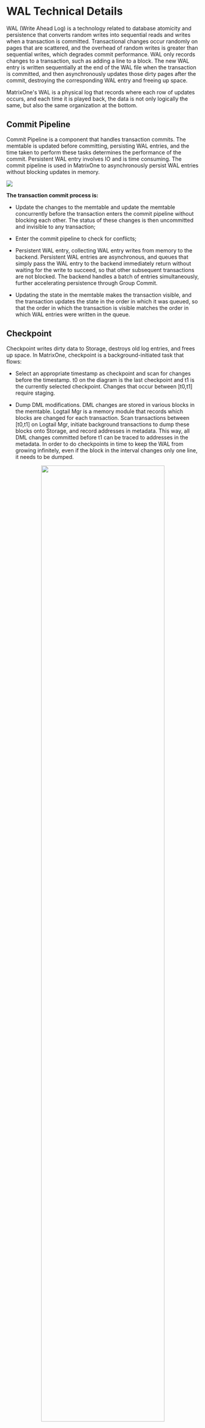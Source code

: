 # WAL Technical Details

WAL (Write Ahead Log) is a technology related to database atomicity and persistence that converts random writes into sequential reads and writes when a transaction is committed. Transactional changes occur randomly on pages that are scattered, and the overhead of random writes is greater than sequential writes, which degrades commit performance. WAL only records changes to a transaction, such as adding a line to a block. The new WAL entry is written sequentially at the end of the WAL file when the transaction is committed, and then asynchronously updates those dirty pages after the commit, destroying the corresponding WAL entry and freeing up space.

MatrixOne's WAL is a physical log that records where each row of updates occurs, and each time it is played back, the data is not only logically the same, but also the same organization at the bottom.

## Commit Pipeline

Commit Pipeline is a component that handles transaction commits. The memtable is updated before committing, persisting WAL entries, and the time taken to perform these tasks determines the performance of the commit. Persistent WAL entry involves IO and is time consuming. The commit pipeline is used in MatrixOne to asynchronously persist WAL entries without blocking updates in memory.

![](https://github.com/matrixorigin/artwork/blob/main/docs/overview/architecture/wal_Commit_Pipeline.png?raw=true)

**The transaction commit process is:**

- Update the changes to the memtable and update the memtable concurrently before the transaction enters the commit pipeline without blocking each other. The status of these changes is then uncommitted and invisible to any transaction;

- Enter the commit pipeline to check for conflicts;

- Persistent WAL entry, collecting WAL entry writes from memory to the backend. Persistent WAL entries are asynchronous, and queues that simply pass the WAL entry to the backend immediately return without waiting for the write to succeed, so that other subsequent transactions are not blocked. The backend handles a batch of entries simultaneously, further accelerating persistence through Group Commit.

- Updating the state in the memtable makes the transaction visible, and the transaction updates the state in the order in which it was queued, so that the order in which the transaction is visible matches the order in which WAL entries were written in the queue.

## Checkpoint

Checkpoint writes dirty data to Storage, destroys old log entries, and frees up space. In MatrixOne, checkpoint is a background-initiated task that flows:

- Select an appropriate timestamp as checkpoint and scan for changes before the timestamp. t0 on the diagram is the last checkpoint and t1 is the currently selected checkpoint. Changes that occur between \[t0,t1] require staging.

- Dump DML modifications. DML changes are stored in various blocks in the memtable. Logtail Mgr is a memory module that records which blocks are changed for each transaction. Scan transactions between \[t0,t1] on Logtail Mgr, initiate background transactions to dump these blocks onto Storage, and record addresses in metadata. This way, all DML changes committed before t1 can be traced to addresses in the metadata. In order to do checkpoints in time to keep the WAL from growing infinitely, even if the block in the interval changes only one line, it needs to be dumped.

<div align="center">
<img src=https://github.com/matrixorigin/artwork/blob/main/docs/overview/architecture/wal_Checkpoint1.png?raw=true width=80% heigth=80%/>
</div>

- Scans for Catalog dump DDL and metadata changes. The Catalog is a tree that records all DDL and metadata information, and each node on the tree records the timestamp at which the change occurred. Collect all changes that fall between \[t0,t1] when scanning.

<div align="center">
<img src=https://github.com/matrixorigin/artwork/blob/main/docs/overview/architecture/wal_Checkpoint2.png?raw=true width=80% heigth=80%/>
</div>

- Destroy the old WAL entry. The LSN corresponding to each transaction is stored in Logtail Mgr. Based on the timestamp, find the last transaction before t1 and tell Log Backend to clean up all logs before the LSN of this transaction.

## Log Backend

MatrixOne's WAL can be written in various Log Backends. The original Log Backend was based on the local file system. For distributed features, we developed our own highly reliable low latency Log Service as the new Log Backend. We abstract a virtual backend to accommodate different log backends, developed by some very lightweight drivers, docking different backends.

**Driver needs to adapt these interfaces:**

- Append, write log entry asynchronously when committing a transaction:

```
Append(entry) (Lsn, error) 
```

- Read, batch read log entry on reboot:

```
Read(Lsn, maxSize) (entry, Lsn, error) 
```

- The Truncate interface destroys all log entries before the LSN, freeing up space:

```
Truncate(lsn Lsn) error 
```

## Group Commit

Group Commit accelerates persistent log entries. Persistent log entry involves IO, is time consuming, and is often a bottleneck for commits. To reduce latency, bulk write log entries to Log Backend. For example, fsync takes a long time in a file system. If each entry is fsynced, it takes a lot of time. In file system-based Log Backend, where multiple entries are written and fsynced only once, the sum of the time costs of these entry swipes approximates the time of one entry swipe.

![](https://github.com/matrixorigin/artwork/blob/main/docs/overview/architecture/wal_Group_Commit.png?raw=true)

Concurrent writes are supported in the Log Service, and the time of each entry swipe can overlap, which also reduces the total time to write an entry and improves the concurrency of commits.

## Handle out-of-order LSNs for Log Backend

To accelerate, concurrent entries are written to Log Backend in an inconsistent order of success and the order in which the requests are made, resulting in inconsistent LSNs generated in Log Backend and logical LSNs passed to the Driver by the upper layers. Truncate and reboot to handle these out-of-order LSNs. In order to ensure that the LSNs in Log Backend are basically ordered and the out-of-order span is not too large, a window of logical LSNs is maintained that stops writing new entries to Log Backend if there are very early log entries that are not being written successfully. For example, if the window is 7 in length and an entry with an LSN of 13 in the figure has not been returned, it blocks an entry with an LSN greater than or equal to 20.

![](https://github.com/matrixorigin/artwork/blob/main/docs/overview/architecture/wal_Log_Backend.png?raw=true)

Destroy the log in Log Backend with the truncate operation, destroying all entries before the specified LSN. entry before this LSN corresponds to a logical LSN that is smaller than the logical truncate point. For example, the logic truncates through 7 in the figure. This entry corresponds to 11 in Log Backend, but the logical LSNs for 5, 6, 7, and 10 in Log Backend are all greater than 7 and cannot be truncate. Log Backend can only truncate 4.

On restart, those discontinuous entries at the beginning and end are skipped. For example, when Log Backend on the diagram writes to 14, the entire machine loses power, and the first 8,9,11 are filtered out on reboot based on the last truncate information. When all entries are read and the logical LSNs of 6,14 and the other entries are not continuous, the last 6 and 14 are discarded.

## Specific format for WAL in MatrixOne

Each write transaction corresponds to one log entry and consists of an LSN, Transaction Context, and multiple Commands.

```
+---------------------------------------------------------+
|                  Transaction Entry                      |
+-----+---------------------+-----------+-----------+-   -+
| LSN | Transaction Context | Command-1 | Command-2 | ... |
+-----+---------------------+-----------+-----------+-   -+
```

**LSN**: Each log entry corresponds to one LSN. The LSN is incremented continuously and is used to delete entries when doing checkpoints.

**Transaction Context**:Logging transaction information

- StartTS is the timestamp when the transaction started.
- CommitTS is the timestamp of the end.
- Memo records where a transaction changes data. Upon reboot, this information is restored to Logtail Mgr and used for checkpointing.

```
+---------------------------+
|   Transaction Context     |
+---------+----------+------+
| StartTS | CommitTS | Memo |
+---------+----------+------+
```

**Transaction Commands**: Each write operation in a transaction corresponds to one or more commands. log entry logs all commands in the transaction.

| Operator           | Command           |
| :----------------- | :---------------- |
| DDL                | Update Catalog    |
| Insert             | Update Catalog    |
|                    | Append            |
| Delete             | Delete            |
| Compact&Merge      | Update Catalog    |

- Operators: The DN in MatrixOne is responsible for committing transactions, writing log entries into Log Backend, doing checkpoints. DN supports build library, delete library, build table, delete table, update table structure, insert, delete, while background automatically triggers sorting. The update operation is split into insert and delete.

    - DDL  
    DDL includes building libraries, deleting libraries, building tables, deleting tables, and updating table structures. The DN records information about tables and libraries in the Catalog. The Catalog in memory is a tree and each node is a catalog entry. catalog entry has 4 classes, database, table, segment and block, where segment and block are metadata that changes when data is inserted and sorted in the background. Each database entry corresponds to one library and each table entry corresponds to one table. Each DDL operation corresponds to a database/table entry, which is logged in entry as Update Catalog Command.

    - Insert  
    The newly inserted data is recorded in the Append Command. The data in the DN is recorded in blocks, which form a segment. If there are not enough blocks or segments in the DN to record the newly inserted data, a new one is created. These changes are documented in the Update Catalog Command. In large transactions, the CN writes the data directly to S3 and the DN commits only the metadata. This way, the data in the Append Command will not be large.
  
    - Delete  
    The line number where the DN record Delete occurred. When reading, read all the inserted data before subtracting the rows. In a transaction, all deletions on the same block are merged to correspond to a Delete Command.

    - Compact & Merge  
    The DN background initiates a transaction to dump the data in memory onto s3. Sort the data on S3 by primary key for easy filtering when reading. compact occurs on a block and the data within the block is ordered after compact. merge occurs within a segment and involves multiple blocks, after merge the entire segment is ordered. The data before and after compact/merge remains the same, changing only the metadata, deleting the old block/segment, and creating a new block/segment. Each delete/create corresponds to one Update Catalog Command.

- Commands

<div>&amp;nbsp&amp;nbsp&amp;nbsp1. &amp;nbspUpdate Catalog</div>

The Catalog is database, table, segment, and block from top to bottom. An Updata Catalog Command corresponds to a Catalog Entry. One Update Catalog Command per ddl or with the new metadata. The Update Catalog Command contains Dest and EntryNode.

```
+-------------------+
|   Update Catalog  |
+-------+-----------+
| Dest  | EntryNode |
+-------+-----------+
```

Dest is where this command works, recording the id of the corresponding node and his ancestor node. Upon reboot, via Dest, locate the location of the action on the Catalog.

| Type               | Dest                                |
| :------------------|:------------------------------------------|
| Update Database    | database id                               |
| Update Table       | database id,table id                      |
| Update Segment     | database id,table id,segment id           |
| Update Block       | atabase id,table id,segment id,block id   |

EntryNode records when an entry was created and deleted. If entry is not deleted, the deletion time is 0. If the current transaction is being created or deleted, the corresponding time is UncommitTS.

```
+-------------------+
|    Entry Node     |
+---------+---------+
| Create@ | Delete@ |
+---------+---------+
```

For segment and block, Entry Node also records metaLoc, deltaLoc, which are the addresses recorded on S3 for data and deletion, respectively.

```
 +----------------------------------------+
 |               Entry Node               |
 +---------+---------+---------+----------+
 | Create@ | Delete@ | metaLoc | deltaLoc |
 +---------+---------+---------+----------+
```

For tables, Entry Node also documents the table structure schema.

```
 +----------------------------+
 |         Entry Node         |
 +---------+---------+--------+
 | Create@ | Delete@ | schema |
 +---------+---------+--------+
```

<div>&amp;nbsp&amp;nbsp&amp;nbsp2. &amp;nbspAppend</div>

The inserted data and the location of that data are documented in the Append Command.

```
+-------------------------------------------+
|             Append Command                |
+--------------+--------------+-   -+-------+
| AppendInfo-1 | AppendInfo-2 | ... | Batch |
+--------------+--------------+-   -+-------+
```

- Batch is the inserted data.

- AppendInfo  
 Data in one Append Data Command may span multiple blocks. Each block corresponds to an Append Info that records the location of the data in Command's Batch pointer to data, and the location destination of the data in the block.

```
+------------------------------------------------------------------------------+
|                              AppendInfo                                      |
+-----------------+------------------------------------------------------------+
| pointer to data |                     destination                            |
+--------+--------+-------+----------+------------+----------+--------+--------+
| offset | length | db id | table id | segment id | block id | offset | length |
+--------+--------+-------+----------+------------+----------+--------+--------+
```

<div>&amp;nbsp&amp;nbsp&amp;nbsp3. &amp;nbspDelete Command</div>

Each Delete Command contains only one delete from a block.

```
+---------------------------+
|      Delete Command       |
+-------------+-------------+
| Destination | Delete Mask |
+-------------+-------------+
```

- Destination record on which Block Delete occurred.
- Delete Mask records the deleted line number.
